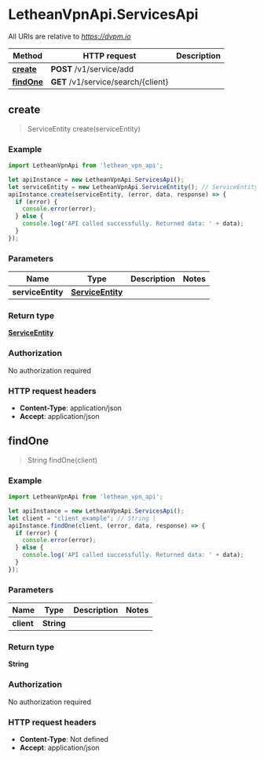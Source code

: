 # LetheanVpnApi.ServicesApi

All URIs are relative to *https://dvpm.io*

Method | HTTP request | Description
------------- | ------------- | -------------
[**create**](ServicesApi.md#create) | **POST** /v1/service/add | 
[**findOne**](ServicesApi.md#findOne) | **GET** /v1/service/search/{client} | 



## create

> ServiceEntity create(serviceEntity)



### Example

```javascript
import LetheanVpnApi from 'lethean_vpn_api';

let apiInstance = new LetheanVpnApi.ServicesApi();
let serviceEntity = new LetheanVpnApi.ServiceEntity(); // ServiceEntity | 
apiInstance.create(serviceEntity, (error, data, response) => {
  if (error) {
    console.error(error);
  } else {
    console.log('API called successfully. Returned data: ' + data);
  }
});
```

### Parameters


Name | Type | Description  | Notes
------------- | ------------- | ------------- | -------------
 **serviceEntity** | [**ServiceEntity**](ServiceEntity.md)|  | 

### Return type

[**ServiceEntity**](ServiceEntity.md)

### Authorization

No authorization required

### HTTP request headers

- **Content-Type**: application/json
- **Accept**: application/json


## findOne

> String findOne(client)



### Example

```javascript
import LetheanVpnApi from 'lethean_vpn_api';

let apiInstance = new LetheanVpnApi.ServicesApi();
let client = "client_example"; // String | 
apiInstance.findOne(client, (error, data, response) => {
  if (error) {
    console.error(error);
  } else {
    console.log('API called successfully. Returned data: ' + data);
  }
});
```

### Parameters


Name | Type | Description  | Notes
------------- | ------------- | ------------- | -------------
 **client** | **String**|  | 

### Return type

**String**

### Authorization

No authorization required

### HTTP request headers

- **Content-Type**: Not defined
- **Accept**: application/json

